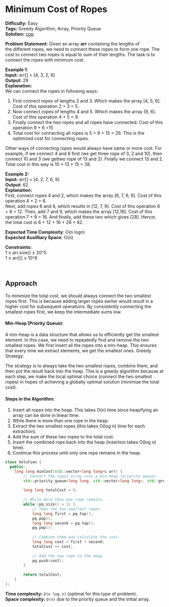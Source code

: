 # Minimum Cost of Ropes

**Difficulty:** Easy <br>
**Tags:** Greedy Algorithm, Array, Priority Queue <br>
**Solution:** [cpp](costOfTheRope.cpp) <br>

**Problem Statement:** Given an array **arr** containing the lengths of the different ropes, we need to connect these ropes to form one rope. The cost to connect two ropes is equal to sum of their lengths. The task is to connect the ropes with minimum cost.

**Example 1:** <br>
**Input:** arr[] = [4, 3, 2, 6] <br>
**Output:** 29 <br>
**Explanation:** <br>
We can connect the ropes in following ways:
1) First connect ropes of lengths 2 and 3. Which makes the array [4, 5, 6]. Cost of this operation 2 + 3 = 5. 
2) Now connect ropes of lengths 4 and 5. Which makes the array [9, 6]. Cost of this operation 4 + 5 = 9.
3) Finally connect the two ropes and all ropes have connected. Cost of this operation 9 + 6 =15
4) Total cost for connecting all ropes is 5 + 9 + 15 = 29. This is the optimized cost for connecting ropes. 

Other ways of connecting ropes would always have same or more cost. For example, if we connect 4 and 6 first (we get three rope of 3, 2 and 10), then connect 10 and 3 (we gettwo rope of 13 and 2). Finally we connect 13 and 2. Total cost in this way is 10 + 13 + 15 = 38.

**Example 2:** <br>
**Input:** arr[] = [4, 2, 7, 6, 9] <br>
**Output:** 62 <br>
**Explanation:** <br>
First, connect ropes 4 and 2, which makes the array [6, 7, 6, 9]. Cost of this operation 4 + 2 = 6.  
Next, add ropes 6 and 6, which results in [12, 7, 9]. Cost of this operation 6 + 6 = 12.
Then, add 7 and 9, which makes the array [12,16]. Cost of this operation 7 + 9 = 16. And
finally, add these two which gives [28]. Hence, the total cost is 6 + 12 + 16 + 28 = 62.

**Expected Time Complexity**: O(n logn)  
**Expected Auxilliary Space**: O(n)

**Constraints:**  
1 ≤ arr.size() ≤ 20^5  
1 ≤ arr[i] ≤ 10^6


<br>

## Approach

To minimize the total cost, we should always connect the two smallest ropes first. This is because adding larger ropes earlier would result in a higher cost for subsequent operations. By consistently connecting the smallest ropes first, we keep the intermediate sums low.

#### Min-Heap (Priority Queue):

A min-heap is a data structure that allows us to efficiently get the smallest element. In this case, we need to repeatedly find and remove the two smallest ropes.
We first insert all the ropes into a min-heap. This ensures that every time we extract elements, we get the smallest ones.
Greedy Strategy:

The strategy is to always take the two smallest ropes, combine them, and then put the result back into the heap. This is a greedy algorithm because at each step, we make the local optimal choice (connect the two smallest ropes) in hopes of achieving a globally optimal solution (minimize the total cost).

#### Steps in the Algorithm:

1. Insert all ropes into the heap. This takes O(n) time since heapifying an array can be done in linear time.
2. While there is more than one rope in the heap:
3. Extract the two smallest ropes (this takes O(log n) time for each extraction).
4. Add the sum of these two ropes to the total cost.
5. Insert the combined rope back into the heap (insertion takes O(log n) time).
6. Continue this process until only one rope remains in the heap.


```cpp
class Solution {
  public:
    long long minCost(std::vector<long long>& arr) {
        // Convert the input array into a min-heap (priority queue).
        std::priority_queue<long long, std::vector<long long>, std::greater<long long>> pq(std::move(arr));
        
        long long totalCost = 0;
        
        // While more than one rope remains.
        while (pq.size() > 1) {
            // Take the two smallest ropes.
            long long first = pq.top();
            pq.pop();
            long long second = pq.top();
            pq.pop();
            
            // Combine them and calculate the cost.
            long long cost = first + second;
            totalCost += cost;
            
            // Add the new rope to the heap.
            pq.push(cost);
        }
        
        return totalCost;
    }
};
```

**Time complexity:** `O(n log n)` (optimal for this type of problem). <br>
**Space complexity:** `O(n)` due to the priority queue and the initial array.